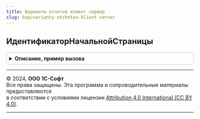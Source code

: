 ```yaml
---
title: Варианты отчетов клиент сервер
slug: bsp/varianty-otchetov-klient-server
---
```



## ИдентификаторНачальнойСтраницы
<details style="margin: 1em 0; padding: 0.5em; border: 1px solid #ccc; border-radius: 6px;">

<summary style="font-weight: bold; cursor: pointer;">Описание, пример вызова</summary>

```bsl

// Идентификатор, который используется для начальной страницы в модуле ВариантыОтчетовПереопределяемый.
//
// Возвращаемое значение:
//   Строка - идентификатор, который используется для начальной страницы в модуле ВариантыОтчетовПереопределяемый.
//
Функция ИдентификаторНачальнойСтраницы() Экспорт
```

Пример вызова
```bsl
Результат = ВариантыОтчетовКлиентСервер.ИдентификаторНачальнойСтраницы() 
```
</details>

---

© 2024, **ООО 1С-Софт**  
Все права защищены. Эта программа и сопроводительные материалы предоставляются  
в соответствии с условиями лицензии [Attribution 4.0 International (CC BY 4.0)](https://creativecommons.org/licenses/by/4.0/legalcode).

---
